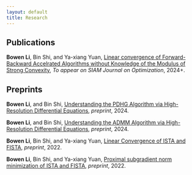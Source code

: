 ```yaml
---
layout: default
title: Research
---
```



## Publications

**Bowen Li**, Bin Shi, and Ya-xiang Yuan, [Linear convergence of Forward-Backward Accelrated Algorithms without Knowledge of the Modulus of Strong Convexity](https://arxiv.org/abs/2306.09694), *To appear on SIAM Journal on Optimization*, 2024+.

## Preprints

**Bowen Li**, and Bin Shi, [Understanding the PDHG Algorithm via High-Resolution Differential Equations](https://arxiv.org/abs/2403.11139), *preprint*, 2024.

**Bowen Li**, and Bin Shi, [Understanding the ADMM Algorithm via High-Resolution Differential Equations](https://arxiv.org/abs/2401.07096), *preprint*, 2024.

**Bowen Li**, Bin Shi, and Ya-xiang Yuan, [Linear Convergence of ISTA and FISTA](https://arxiv.org/abs/2212.06319), *preprint*, 2022.

**Bowen Li**, Bin Shi, and Ya-xiang Yuan, [Proximal subgradient norm minimization of ISTA and FISTA](https://arxiv.org/abs/2211.01610), *preprint*, 2022.
